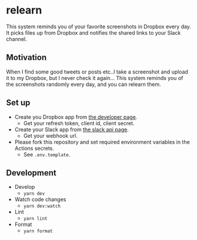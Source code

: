 # relearn
This system reminds you of your favorite screenshots in Dropbox every day. It picks files up from Dropbox and notifies the shared links to your Slack channel.

## Motivation
When I find some good tweets or posts etc..I take a screenshot and upload it to my Dropbox, but I never check it again... This system reminds you of the screenshots randomly every day, and you can relearn them.

## Set up
- Create you Dropbox app from [the developer page](https://www.dropbox.com/developers/documentation).
  - Get your refresh token, client id, client secret.
- Create your Slack app from [the slack api page](https://api.slack.com/apps).
  - Get your webhook url.
- Please fork this repository and set required environment variables in the Actions secrets.
  - See `.env.template`.

## Development
- Develop
  - `yarn dev`
- Watch code changes
  - `yarn dev:watch`
- Lint
  - `yarn lint`
- Format
  - `yarn format`
